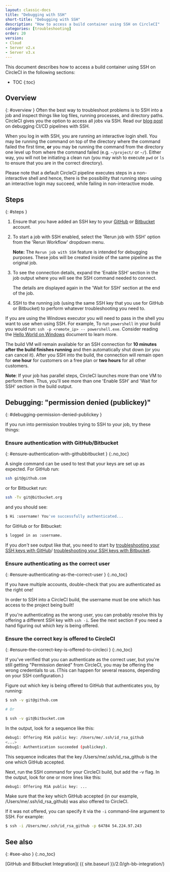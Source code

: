 ```yaml
---
layout: classic-docs
title: "Debugging with SSH"
short-title: "Debugging with SSH"
description: "How to access a build container using SSH on CircleCI"
categories: [troubleshooting]
order: 20
version:
- Cloud
- Server v2.x
- Server v3.x
---
```


This document describes how to access a build container using SSH on CircleCI in the following sections:

* TOC
{:toc}

## Overview
{: #overview }
Often the best way to troubleshoot problems is to SSH into a job and inspect things like log files, running processes, and directory paths. CircleCI gives you the option to access all jobs via SSH. Read our [blog post](https://circleci.com/blog/debugging-ci-cd-pipelines-with-ssh-access/) on debugging CI/CD pipelines with SSH.

When you log in with SSH, you are running an interactive login shell. You may be running the command on top of the directory where the command failed the first time, **or** you may be running the command from the directory one level up from where the command failed (e.g. `~/project/` or `~/`). Either way, you will not be initiating a clean run (you may wish to execute `pwd` or `ls` to ensure that you are in the correct directory).

Please note that a default CircleCI pipeline executes steps in a non-interactive shell and hence, there is the possibility that running steps using an interactive login may succeed, while failing in non-interactive mode.

## Steps
{: #steps }

1. Ensure that you have added an SSH key to your [GitHub](https://help.github.com/articles/adding-a-new-ssh-key-to-your-github-account/) or [Bitbucket](https://confluence.atlassian.com/bitbucket/set-up-an-ssh-key-728138079.html) account.

2. To start a job with SSH enabled, select the 'Rerun job with SSH' option from the 'Rerun Workflow' dropdown menu.

     **Note:** The `Rerun job with SSH` feature is intended for debugging purposes. These jobs will be created inside of the same pipeline as the original job. 

3. To see the connection details, expand the 'Enable SSH' section in the job output where you will see the SSH command needed to connect.

     The details are displayed again in the 'Wait for SSH' section at the end of the job.

4. SSH to the running job (using the same SSH key that you use for GitHub or Bitbucket) to perform whatever troubleshooting you need to.

If you are using the Windows executor you will need to pass in the shell you want to use when using SSH. For example, To run  `powershell` in your build you
would run: `ssh -p <remote_ip> -- powershell.exe`. Consider reading the [Hello World on Windows]({{site.baseurl}}/2.0/hello-world-windows) document to learn more.

The build VM will remain available for an SSH connection for **10 minutes after the build finishes running** and then automatically shut down (or you can cancel it). After you SSH into the build, the connection will remain open for **one hour** for customers on a free plan or **two hours** for all other customers.

**Note**: If your job has parallel steps, CircleCI launches more than one VM to perform them. Thus, you'll see more than one 'Enable SSH' and 'Wait for SSH' section in the build output.

## Debugging: "permission denied (publickey)"
{: #debugging-permission-denied-publickey }

If you run into permission troubles trying to SSH to your job, try
these things:

### Ensure authentication with GitHub/Bitbucket
{: #ensure-authentication-with-githubbitbucket }
{:.no_toc}

A single command can be used to test that your keys are set up as expected. For
GitHub run:

```bash
ssh git@github.com
```

or for Bitbucket run:

```bash
ssh -Tv git@bitbucket.org
```

and you should see:

```bash
$ Hi :username! You've successfully authenticated...
```

for GitHub or for Bitbucket:

```bash
$ logged in as :username.
```

If you _don't_ see output like that, you need to start by
[troubleshooting your SSH keys with GitHub](https://help.github.com/articles/error-permission-denied-publickey)/
[troubleshooting your SSH keys with Bitbucket](https://confluence.atlassian.com/bitbucket/troubleshoot-ssh-issues-271943403.html).

### Ensure authenticating as the correct user
{: #ensure-authenticating-as-the-correct-user }
{:.no_toc}

If you have multiple accounts, double-check that you are
authenticated as the right one!

In order to SSH into a CircleCI build, the username must be one which has
access to the project being built!

If you're authenticating as the wrong user, you can probably resolve this
by offering a different SSH key with `ssh -i`. See the next section if
you need a hand figuring out which key is being offered.

### Ensure the correct key is offered to CircleCI
{: #ensure-the-correct-key-is-offered-to-circleci }
{:.no_toc}

If you've verified that you can authenticate as the correct
user, but you're still getting "Permission denied" from CircleCI, you
may be offering the wrong credentials to us. (This can happen for
several reasons, depending on your SSH configuration.)

Figure out which key is being offered to GitHub that authenticates you, by
running:

```bash
$ ssh -v git@github.com

# Or

$ ssh -v git@bitbucket.com
```

In the output, look for a sequence like this:

```bash
debug1: Offering RSA public key: /Users/me/.ssh/id_rsa_github
<...>
debug1: Authentication succeeded (publickey).
```

This sequence indicates that the key /Users/me/.ssh/id_rsa_github is the one which
GitHub accepted.

Next, run the SSH command for your CircleCI build, but add the -v flag.
In the output, look for one or more lines like this:

```bash
debug1: Offering RSA public key: ...
```

Make sure that the key which GitHub accepted (in our
example, /Users/me/.ssh/id_rsa_github) was also offered to CircleCI.

If it was not offered, you can specify it via the `-i` command-line
argument to SSH. For example:

```bash
$ ssh -i /Users/me/.ssh/id_rsa_github -p 64784 54.224.97.243
```

## See also
{: #see-also }
{:.no_toc}

[GitHub and Bitbucket Integration](  {{ site.baseurl }}/2.0/gh-bb-integration/)
